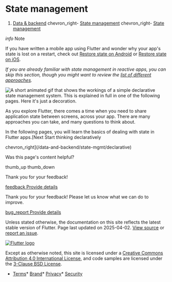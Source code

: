 State management
================

1. [Data & backend](/data-and-backend) chevron\_right- [State management](/data-and-backend/state-mgmt) chevron\_right- [State management](/data-and-backend/state-mgmt/intro)

*info* Note

If you have written a mobile app using Flutter and wonder why your app's state is lost on a restart, check out [Restore state on Android](/platform-integration/android/restore-state-android) or [Restore state on iOS](/platform-integration/ios/restore-state-ios).

*If you are already familiar with state management in reactive apps, you can skip this section, though you might want to review the [list of different approaches](/data-and-backend/state-mgmt/options).*

![A short animated gif that shows the workings of a simple declarative state management system. This is explained in full in one of the following pages. Here it's just a decoration.](/assets/images/docs/development/data-and-backend/state-mgmt/state-management-explainer.webp)

As you explore Flutter, there comes a time when you need to share application state between screens, across your app. There are many approaches you can take, and many questions to think about.

In the following pages, you will learn the basics of dealing with state in Flutter apps.[Next Start thinking declaratively

chevron\_right](/data-and-backend/state-mgmt/declarative) 

Was this page's content helpful?

thumb\_up thumb\_down

Thank you for your feedback!

 [feedback Provide details](https://github.com/flutter/website/issues/new?template=1_page_issue.yml&&page-url=https://docs.flutter.dev/data-and-backend/state-mgmt/intro/&page-source=https://github.com/flutter/website/tree/main/src/content/data-and-backend/state-mgmt/intro.md)

Thank you for your feedback! Please let us know what we can do to improve.

 [bug\_report Provide details](https://github.com/flutter/website/issues/new?template=1_page_issue.yml&&page-url=https://docs.flutter.dev/data-and-backend/state-mgmt/intro/&page-source=https://github.com/flutter/website/tree/main/src/content/data-and-backend/state-mgmt/intro.md)

Unless stated otherwise, the documentation on this site reflects the latest stable version of Flutter. Page last updated on 2025-04-02. [View source](https://github.com/flutter/website/tree/main/src/content/data-and-backend/state-mgmt/intro.md) or [report an issue](https://github.com/flutter/website/issues/new?template=1_page_issue.yml&&page-url=https://docs.flutter.dev/data-and-backend/state-mgmt/intro/&page-source=https://github.com/flutter/website/tree/main/src/content/data-and-backend/state-mgmt/intro.md "Report an issue with this page").

[![Flutter logo](/assets/images/branding/flutter/logo+text/horizontal/white.svg)](https://flutter.dev)

Except as otherwise noted, this site is licensed under a [Creative Commons Attribution 4.0 International License](https://creativecommons.org/licenses/by/4.0/), and code samples are licensed under the [3-Clause BSD License](https://opensource.org/licenses/BSD-3-Clause).

* [Terms](/tos "Terms of use")* [Brand](/brand "Brand usage guidelines")* [Privacy](https://policies.google.com/privacy "Privacy policy")* [Security](/security "Security philosophy and practices")

   
